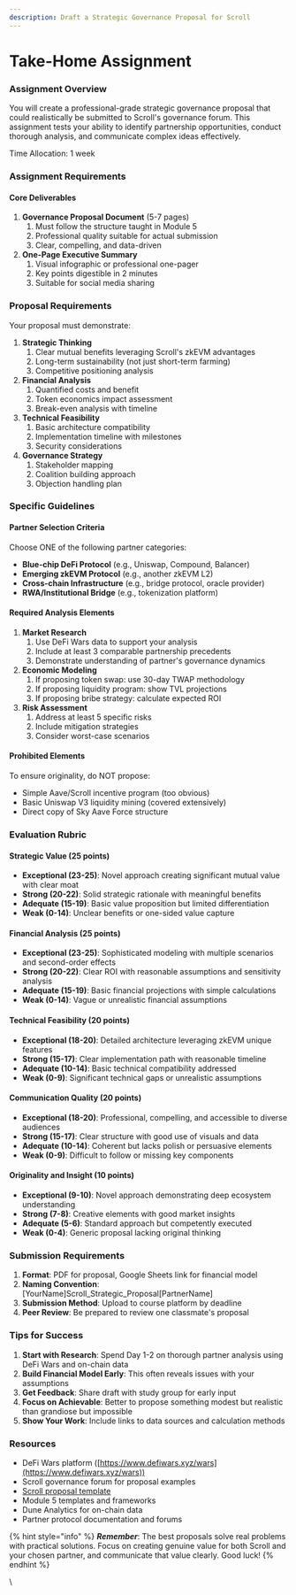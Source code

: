 ```yaml
---
description: Draft a Strategic Governance Proposal for Scroll
---
```


# Take-Home Assignment

### Assignment Overview

You will create a professional-grade strategic governance proposal that could realistically be submitted to Scroll's governance forum. This assignment tests your ability to identify partnership opportunities, conduct thorough analysis, and communicate complex ideas effectively.

Time Allocation: 1 week

### Assignment Requirements

#### Core Deliverables

1. **Governance Proposal Document** (5-7 pages)
   1. Must follow the structure taught in Module 5
   2. Professional quality suitable for actual submission
   3. Clear, compelling, and data-driven
2. **One-Page Executive Summary**
   1. Visual infographic or professional one-pager
   2. Key points digestible in 2 minutes
   3. Suitable for social media sharing

### Proposal Requirements

Your proposal must demonstrate:

1. **Strategic Thinking**
   1. Clear mutual benefits leveraging Scroll's zkEVM advantages
   2. Long-term sustainability (not just short-term farming)
   3. Competitive positioning analysis
2. **Financial Analysis**
   1. Quantified costs and benefit
   2. Token economics impact assessment
   3. Break-even analysis with timeline
3. **Technical Feasibility**
   1. Basic architecture compatibility
   2. Implementation timeline with milestones
   3. Security considerations
4. **Governance Strategy**
   1. Stakeholder mapping
   2. Coalition building approach
   3. Objection handling plan

### Specific Guidelines

#### Partner Selection Criteria

Choose ONE of the following partner categories:

* **Blue-chip DeFi Protocol** (e.g., Uniswap, Compound, Balancer)
* **Emerging zkEVM Protocol** (e.g., another zkEVM L2)
* **Cross-chain Infrastructure** (e.g., bridge protocol, oracle provider)
* **RWA/Institutional Bridge** (e.g., tokenization platform)

#### Required Analysis Elements

1. **Market Research**
   1. Use DeFi Wars data to support your analysis
   2. Include at least 3 comparable partnership precedents
   3. Demonstrate understanding of partner's governance dynamics
2. **Economic Modeling**
   1. If proposing token swap: use 30-day TWAP methodology
   2. If proposing liquidity program: show TVL projections
   3. If proposing bribe strategy: calculate expected ROI
3. **Risk Assessment**
   1. Address at least 5 specific risks
   2. Include mitigation strategies
   3. Consider worst-case scenarios

#### Prohibited Elements

To ensure originality, do NOT propose:

* Simple Aave/Scroll incentive program (too obvious)
* Basic Uniswap V3 liquidity mining (covered extensively)
* Direct copy of Sky Aave Force structure

### Evaluation Rubric

#### Strategic Value (25 points)

* **Exceptional (23-25)**: Novel approach creating significant mutual value with clear moat
* **Strong (20-22)**: Solid strategic rationale with meaningful benefits
* **Adequate (15-19)**: Basic value proposition but limited differentiation
* **Weak (0-14)**: Unclear benefits or one-sided value capture

#### Financial Analysis (25 points)

* **Exceptional (23-25)**: Sophisticated modeling with multiple scenarios and second-order effects
* **Strong (20-22)**: Clear ROI with reasonable assumptions and sensitivity analysis
* **Adequate (15-19)**: Basic financial projections with simple calculations
* **Weak (0-14)**: Vague or unrealistic financial assumptions

#### Technical Feasibility (20 points)

* **Exceptional (18-20)**: Detailed architecture leveraging zkEVM unique features
* **Strong (15-17)**: Clear implementation path with reasonable timeline
* **Adequate (10-14)**: Basic technical compatibility addressed
* **Weak (0-9)**: Significant technical gaps or unrealistic assumptions

#### Communication Quality (20 points)

* **Exceptional (18-20)**: Professional, compelling, and accessible to diverse audiences
* **Strong (15-17)**: Clear structure with good use of visuals and data
* **Adequate (10-14)**: Coherent but lacks polish or persuasive elements
* **Weak (0-9)**: Difficult to follow or missing key components

#### Originality and Insight (10 points)

* **Exceptional (9-10)**: Novel approach demonstrating deep ecosystem understanding
* **Strong (7-8)**: Creative elements with good market insights
* **Adequate (5-6)**: Standard approach but competently executed
* **Weak (0-4)**: Generic proposal lacking original thinking

### Submission Requirements

1. **Format**: PDF for proposal, Google Sheets link for financial model
2. **Naming Convention**: \[YourName]Scroll\_Strategic\_Proposal\[PartnerName]
3. **Submission Method**: Upload to course platform by deadline
4. **Peer Review**: Be prepared to review one classmate's proposal

### Tips for Success

1. **Start with Research**: Spend Day 1-2 on thorough partner analysis using DeFi Wars and on-chain data
2. **Build Financial Model Early**: This often reveals issues with your assumptions
3. **Get Feedback**: Share draft with study group for early input
4. **Focus on Achievable**: Better to propose something modest but realistic than grandiose but impossible
5. **Show Your Work**: Include links to data sources and calculation methods

### Resources

* DeFi Wars platform ([https://www.defiwars.xyz/wars](https://www.defiwars.xyz/wars))
* Scroll governance forum for proposal examples
* [Scroll proposal template](https://forum.scroll.io/t/proposal-template/314)&#x20;
* Module 5 templates and frameworks
* Dune Analytics for on-chain data
* Partner protocol documentation and forums

{% hint style="info" %}
_**Remember**_: The best proposals solve real problems with practical solutions. Focus on creating genuine value for both Scroll and your chosen partner, and communicate that value clearly. Good luck!
{% endhint %}

\
